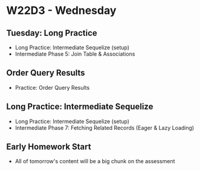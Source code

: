 # W22D3 - Wednesday

## Tuesday: Long Practice 
- Long Practice: Intermediate Sequelize (setup)
- Intermediate Phase 5: Join Table & Associations


## Order Query Results
- Practice: Order Query Results


## Long Practice: Intermediate Sequelize
- Long Practice: Intermediate Sequelize (setup)
- Intermediate Phase 7: Fetching Related Records (Eager & Lazy Loading)

## Early Homework Start
- All of tomorrow's content will be a big chunk on the assessment
